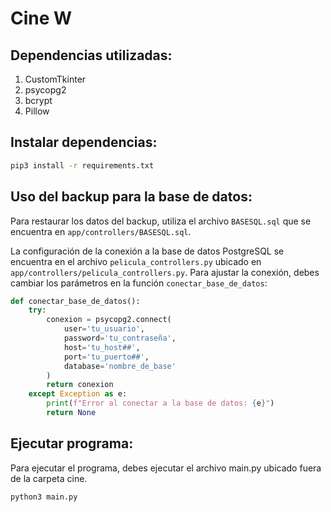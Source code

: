 # Cine W

## Dependencias utilizadas:
1. CustomTkinter
2. psycopg2
3. bcrypt
4. Pillow

## Instalar dependencias:
```sh
pip3 install -r requirements.txt
```

## Uso del backup para la base de datos:
Para restaurar los datos del backup, utiliza el archivo `BASESQL.sql` que se encuentra en `app/controllers/BASESQL.sql`.

La configuración de la conexión a la base de datos PostgreSQL se encuentra en el archivo `pelicula_controllers.py` ubicado en `app/controllers/pelicula_controllers.py`. Para ajustar la conexión, debes cambiar los parámetros en la función `conectar_base_de_datos`:

```python
def conectar_base_de_datos():
    try:
        conexion = psycopg2.connect(
            user='tu_usuario',
            password='tu_contraseña',
            host='tu_host##',
            port='tu_puerto##',
            database='nombre_de_base'
        )
        return conexion
    except Exception as e:
        print(f"Error al conectar a la base de datos: {e}")
        return None
```
## Ejecutar programa:
Para ejecutar el programa, debes ejecutar el archivo main.py ubicado fuera de la carpeta cine.

```
python3 main.py
